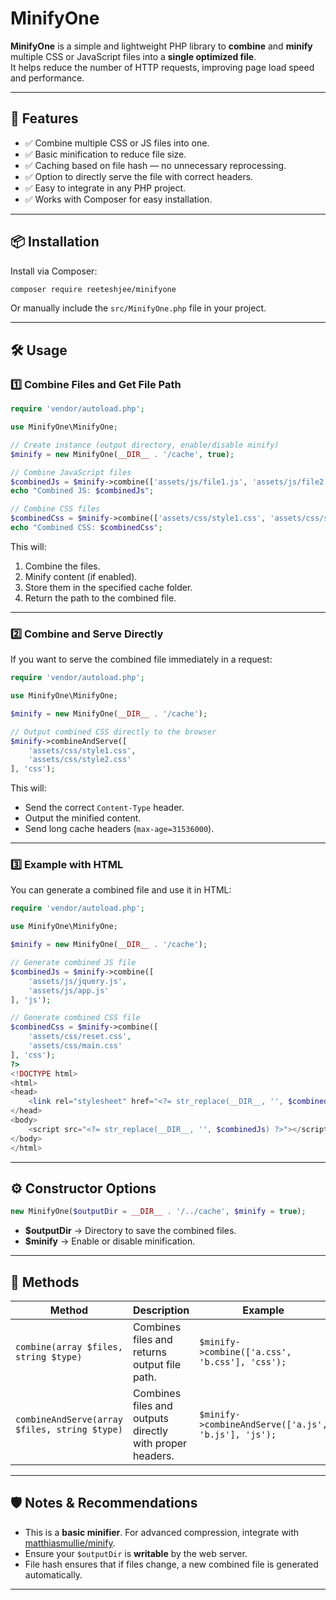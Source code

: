 # MinifyOne

**MinifyOne** is a simple and lightweight PHP library to **combine** and **minify** multiple CSS or JavaScript files into a **single optimized file**.  
It helps reduce the number of HTTP requests, improving page load speed and performance.

---

## 🚀 Features
- ✅ Combine multiple CSS or JS files into one.
- ✅ Basic minification to reduce file size.
- ✅ Caching based on file hash — no unnecessary reprocessing.
- ✅ Option to directly serve the file with correct headers.
- ✅ Easy to integrate in any PHP project.
- ✅ Works with Composer for easy installation.

---

## 📦 Installation

Install via Composer:

```bash
composer require reeteshjee/minifyone
```

Or manually include the `src/MinifyOne.php` file in your project.

---

## 🛠 Usage

### 1️⃣ Combine Files and Get File Path
```php
require 'vendor/autoload.php';

use MinifyOne\MinifyOne;

// Create instance (output directory, enable/disable minify)
$minify = new MinifyOne(__DIR__ . '/cache', true);

// Combine JavaScript files
$combinedJs = $minify->combine(['assets/js/file1.js', 'assets/js/file2.js'], 'js');
echo "Combined JS: $combinedJs";

// Combine CSS files
$combinedCss = $minify->combine(['assets/css/style1.css', 'assets/css/style2.css'], 'css');
echo "Combined CSS: $combinedCss";
```

This will:
1. Combine the files.
2. Minify content (if enabled).
3. Store them in the specified cache folder.
4. Return the path to the combined file.

---

### 2️⃣ Combine and Serve Directly
If you want to serve the combined file immediately in a request:

```php
require 'vendor/autoload.php';

use MinifyOne\MinifyOne;

$minify = new MinifyOne(__DIR__ . '/cache');

// Output combined CSS directly to the browser
$minify->combineAndServe([
    'assets/css/style1.css',
    'assets/css/style2.css'
], 'css');
```

This will:
- Send the correct `Content-Type` header.
- Output the minified content.
- Send long cache headers (`max-age=31536000`).

---

### 3️⃣ Example with HTML
You can generate a combined file and use it in HTML:

```php
require 'vendor/autoload.php';

use MinifyOne\MinifyOne;

$minify = new MinifyOne(__DIR__ . '/cache');

// Generate combined JS file
$combinedJs = $minify->combine([
    'assets/js/jquery.js',
    'assets/js/app.js'
], 'js');

// Generate combined CSS file
$combinedCss = $minify->combine([
    'assets/css/reset.css',
    'assets/css/main.css'
], 'css');
?>
<!DOCTYPE html>
<html>
<head>
    <link rel="stylesheet" href="<?= str_replace(__DIR__, '', $combinedCss) ?>">
</head>
<body>
    <script src="<?= str_replace(__DIR__, '', $combinedJs) ?>"></script>
</body>
</html>
```

---

## ⚙ Constructor Options

```php
new MinifyOne($outputDir = __DIR__ . '/../cache', $minify = true);
```
- **$outputDir** → Directory to save the combined files.
- **$minify** → Enable or disable minification.

---

## 📌 Methods

| Method | Description | Example |
|--------|-------------|---------|
| `combine(array $files, string $type)` | Combines files and returns output file path. | `$minify->combine(['a.css', 'b.css'], 'css');` |
| `combineAndServe(array $files, string $type)` | Combines files and outputs directly with proper headers. | `$minify->combineAndServe(['a.js', 'b.js'], 'js');` |

---

## 🛡 Notes & Recommendations
- This is a **basic minifier**. For advanced compression, integrate with [matthiasmullie/minify](https://github.com/matthiasmullie/minify).
- Ensure your `$outputDir` is **writable** by the web server.
- File hash ensures that if files change, a new combined file is generated automatically.

---

